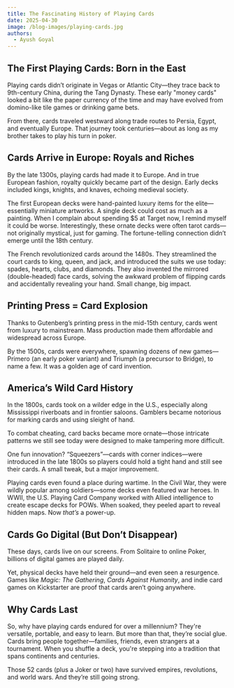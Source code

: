 ```yaml
---
title: The Fascinating History of Playing Cards
date: 2025-04-30
image: /blog-images/playing-cards.jpg
authors:
  - Ayush Goyal
---
```


## The First Playing Cards: Born in the East

Playing cards didn’t originate in Vegas or Atlantic City—they trace back to 9th-century China, during the Tang Dynasty. These early "money cards" looked a bit like the paper currency of the time and may have evolved from domino-like tile games or drinking game bets.

From there, cards traveled westward along trade routes to Persia, Egypt, and eventually Europe. That journey took centuries—about as long as my brother takes to play his turn in poker.

## Cards Arrive in Europe: Royals and Riches

By the late 1300s, playing cards had made it to Europe. And in true European fashion, royalty quickly became part of the design. Early decks included kings, knights, and knaves, echoing medieval society.

The first European decks were hand-painted luxury items for the elite—essentially miniature artworks. A single deck could cost as much as a painting. When I complain about spending $5 at Target now, I remind myself it could be worse. Interestingly, these ornate decks were often tarot cards—not originally mystical, just for gaming. The fortune-telling connection didn’t emerge until the 18th century.

The French revolutionized cards around the 1480s. They streamlined the court cards to king, queen, and jack, and introduced the suits we use today: spades, hearts, clubs, and diamonds. They also invented the mirrored (double-headed) face cards, solving the awkward problem of flipping cards and accidentally revealing your hand. Small change, big impact.

## Printing Press = Card Explosion

Thanks to Gutenberg’s printing press in the mid-15th century, cards went from luxury to mainstream. Mass production made them affordable and widespread across Europe.

By the 1500s, cards were everywhere, spawning dozens of new games—Primero (an early poker variant) and Triumph (a precursor to Bridge), to name a few. It was a golden age of card invention.

## America’s Wild Card History

In the 1800s, cards took on a wilder edge in the U.S., especially along Mississippi riverboats and in frontier saloons. Gamblers became notorious for marking cards and using sleight of hand.

To combat cheating, card backs became more ornate—those intricate patterns we still see today were designed to make tampering more difficult.

One fun innovation? “Squeezers”—cards with corner indices—were introduced in the late 1800s so players could hold a tight hand and still see their cards. A small tweak, but a major improvement.

Playing cards even found a place during wartime. In the Civil War, they were wildly popular among soldiers—some decks even featured war heroes. In WWII, the U.S. Playing Card Company worked with Allied intelligence to create escape decks for POWs. When soaked, they peeled apart to reveal hidden maps. Now _that’s_ a power-up.

## Cards Go Digital (But Don’t Disappear)

These days, cards live on our screens. From Solitaire to online Poker, billions of digital games are played daily.

Yet, physical decks have held their ground—and even seen a resurgence. Games like _Magic: The Gathering_, _Cards Against Humanity_, and indie card games on Kickstarter are proof that cards aren’t going anywhere.

## Why Cards Last

So, why have playing cards endured for over a millennium? They're versatile, portable, and easy to learn. But more than that, they’re social glue. Cards bring people together—families, friends, even strangers at a tournament. When you shuffle a deck, you're stepping into a tradition that spans continents and centuries.

Those 52 cards (plus a Joker or two) have survived empires, revolutions, and world wars. And they’re still going strong.
